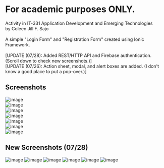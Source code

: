 # For academic purposes ONLY.
Activity in IT-331 Application Development and Emerging Technologies <br/>
by Coleen Jill F. Sajo <br /><br/>
A simple "Login Form" and "Registration Form" created using Ionic Framework. <br/><br/>
[UPDATE (07/28): Added REST/HTTP API and Firebase authentication. (Scroll down to check new screenshots.)] <br/>
[UPDATE (07/26): Action sheet, modal, and alert boxes are added. (I don't know a good place to put a pop-over.)]
## Screenshots
![image](https://user-images.githubusercontent.com/108327605/180978819-79ce9306-9ec4-4abb-a6d4-7ebd7bbd23c4.png) <br/>
![image](https://user-images.githubusercontent.com/108327605/180978919-2beca172-a82e-4623-8a65-b425ae81b8c8.png) <br/>
![image](https://user-images.githubusercontent.com/108327605/180982896-0375b2d7-3520-44d9-8072-12d94e9e113f.png) <br/>
![image](https://user-images.githubusercontent.com/108327605/180157373-7795edb3-964d-4945-8ce1-e135ed49d4d3.png) <br/>
![image](https://user-images.githubusercontent.com/108327605/180979169-a237efe1-931f-411b-817c-d66903081717.png) <br/>
![image](https://user-images.githubusercontent.com/108327605/180979519-78dc9f72-fd4d-4233-ba43-78f8191922e3.png) <br/>
![image](https://user-images.githubusercontent.com/108327605/180979610-e948ab36-8bc7-4885-b1ac-67d2c584e4b0.png)
## New Screenshots (07/28)
![image](https://user-images.githubusercontent.com/108327605/181479354-8770e508-908c-41e6-bb17-a1ec55d9b3ef.png)
![image](https://user-images.githubusercontent.com/108327605/181479574-c0251c9f-e94a-44a2-81e5-598b5059b830.png)
![image](https://user-images.githubusercontent.com/108327605/181479630-a1421b3d-e462-416d-bdc8-24180f0c70f1.png)
![image](https://user-images.githubusercontent.com/108327605/181479924-ed966c60-b7ed-4b98-87a9-e028c9ab12b8.png)
![image](https://user-images.githubusercontent.com/108327605/181480479-d52109d7-359e-4793-9d67-5acfedd69380.png)
![image](https://user-images.githubusercontent.com/108327605/181480044-0e47d869-cb99-464e-8fb9-63fbbd01073f.png)





